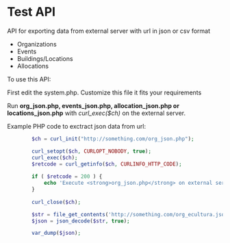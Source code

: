 # Test API
API for exporting data from external server with url in json or csv format

  - Organizations
  - Events
  - Buildings/Locations
  - Allocations

To use this API:

First edit the system.php. Customize this file it fits your requirements

Run **org_json.php, events_json.php, allocation_json.php or locations_json.php** with *curl_exec($ch)* on the external server.

Example PHP code to exctract json data from url:

```php
        $ch = curl_init("http://something.com/org_json.php");

        curl_setopt($ch, CURLOPT_NOBODY, true);
        curl_exec($ch);
        $retcode = curl_getinfo($ch, CURLINFO_HTTP_CODE);
      
        if ( $retcode = 200 ) {
            echo 'Execute <strong>org_json.php</strong> on external server ... <br>';
        }
        
        curl_close($ch);

        $str = file_get_contents('http://something.com/org_ecultura.json');
        $json = json_decode($str, true);

        var_dump($json);
```
